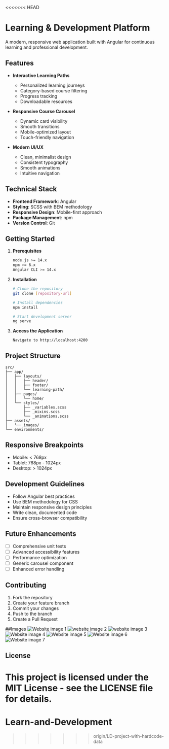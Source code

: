 <<<<<<< HEAD
# Learning & Development Platform

A modern, responsive web application built with Angular for continuous learning and professional development.

## Features

- **Interactive Learning Paths**
  - Personalized learning journeys
  - Category-based course filtering
  - Progress tracking
  - Downloadable resources

- **Responsive Course Carousel**
  - Dynamic card visibility
  - Smooth transitions
  - Mobile-optimized layout
  - Touch-friendly navigation

- **Modern UI/UX**
  - Clean, minimalist design
  - Consistent typography
  - Smooth animations
  - Intuitive navigation

## Technical Stack

- **Frontend Framework**: Angular
- **Styling**: SCSS with BEM methodology
- **Responsive Design**: Mobile-first approach
- **Package Management**: npm
- **Version Control**: Git

## Getting Started

1. **Prerequisites**
   ```bash
   node.js >= 14.x
   npm >= 6.x
   Angular CLI >= 14.x
   ```

2. **Installation**
   ```bash
   # Clone the repository
   git clone [repository-url]

   # Install dependencies
   npm install

   # Start development server
   ng serve
   ```

3. **Access the Application**
   ```
   Navigate to http://localhost:4200
   ```

## Project Structure

```
src/
├── app/
│   ├── layouts/
│   │   ├── header/
│   │   ├── footer/
│   │   └── learning-path/
│   ├── pages/
│   │   └── home/
│   └── styles/
│       ├── _variables.scss
│       ├── _mixins.scss
│       └── _animations.scss
├── assets/
│   └── images/
└── environments/
```

## Responsive Breakpoints

- Mobile: < 768px
- Tablet: 768px - 1024px
- Desktop: > 1024px

## Development Guidelines

- Follow Angular best practices
- Use BEM methodology for CSS
- Maintain responsive design principles
- Write clean, documented code
- Ensure cross-browser compatibility

## Future Enhancements

- [ ] Comprehensive unit tests
- [ ] Advanced accessibility features
- [ ] Performance optimization
- [ ] Generic carousel component
- [ ] Enhanced error handling

## Contributing

1. Fork the repository
2. Create your feature branch
3. Commit your changes
4. Push to the branch
5. Create a Pull Request

##Images
![Website image 1](<Screenshot (49).png>)
![website image 2](<Screenshot (50).png>)
![website image 3](<Screenshot (51).png>)
![Website image 4](<Screenshot (52).png>)
![Website image 5](<Screenshot (53).png>)
![Website image 6](<Screenshot (54).png>)
![Website image 7](<Screenshot (55).png>)
## License

This project is licensed under the MIT License - see the LICENSE file for details.
=======
# Learn-and-Development
>>>>>>> origin/LD-project-with-hardcode-data
